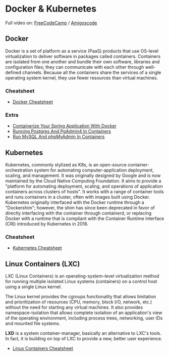 # Docker & Kubernetes

Full video on: [FreeCodeCamp](https://www.youtube.com/watch?v=Wf2eSG3owoA) / [Amigoscode](https://www.youtube.com/watch?v=bhBSlnQcq2k&t=23s)

## Docker

Docker is a set of platform as a service (PaaS) products that use OS-level virtualization to deliver software
in packages called containers. Containers are isolated from one another and bundle their own software,
libraries and configuration files; they can communicate with each other through well-defined channels.
Because all the containers share the services of a single operating system kernel,
they use fewer resources than virtual machines.

### Cheatsheet

- [Docker Cheatsheet](Docker.md)  

### Extra

- [Containerize Your Spring Application With Docker](Spring.md)
- [Running Postgres And PgAdmin4 In Containers](Postgres.md)
- [Run MySQL And phpMyAdmin In Containers](MySQL.md)
  

## Kubernetes

Kubernetes, commonly stylized as K8s, is an open-source container-orchestration system for automating
computer-application deployment, scaling, and management. It was originally designed by Google and is now
maintained by the Cloud Native Computing Foundation. It aims to provide a "platform for automating deployment,
scaling, and operations of application containers across clusters of hosts". It works with a range of container
tools and runs containers in a cluster, often with images built using Docker.
Kubernetes originally interfaced with the Docker runtime through a "Dockershim"; however, the shim has since
been deprecated in favor of directly interfacing with the container through containerd, or replacing Docker with
a runtime that is compliant with the Container Runtime Interface (CRI) introduced by Kubernetes in 2016.

### Cheatsheet

- [Kubernetes Cheatsheet](Kubernetes.md)


## Linux Containers (LXC)

LXC (Linux Containers) is an operating-system-level virtualization method for running multiple isolated Linux systems
(containers) on a control host using a single Linux kernel.

The Linux kernel provides the cgroups functionality that allows limitation and prioritization of resources
(CPU, memory, block I/O, network, etc.) without the need for starting any virtual machines.
It also provides namespace-isolation that allows complete isolation of an application's view of the
operating environment, including process trees, networking, user IDs and mounted file systems.

**LXD** is a system container-manager, basically an alternative to LXC's tools. In fact, it is building on top of
LXC to provide a new, better user experience.

- [Linux Containers Cheatsheet](LXC.md)